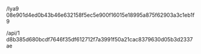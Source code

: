/Iya9
08e901d4ed0b43b46e632158f5ec5e900f16015e18995a875f62903a3c1eb1f9

/api/1
d8b385d680bcdf7646f35df612712f7a3991f50a21cac8379630d05b3d2337ae
